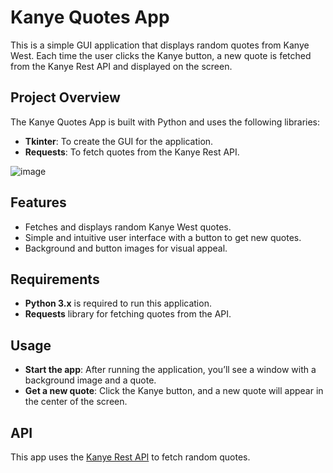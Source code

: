 # Kanye Quotes App

This is a simple GUI application that displays random quotes from Kanye West. Each time the user clicks the Kanye button, a new quote is fetched from the Kanye Rest API and displayed on the screen.

## Project Overview

The Kanye Quotes App is built with Python and uses the following libraries:
- **Tkinter**: To create the GUI for the application.
- **Requests**: To fetch quotes from the Kanye Rest API.

![image](https://github.com/user-attachments/assets/a26e1123-1807-48d0-8f77-265fcb55f982)

## Features

- Fetches and displays random Kanye West quotes.
- Simple and intuitive user interface with a button to get new quotes.
- Background and button images for visual appeal.

## Requirements

- **Python 3.x** is required to run this application.
- **Requests** library for fetching quotes from the API.

## Usage

- **Start the app**: After running the application, you’ll see a window with a background image and a quote.
- **Get a new quote**: Click the Kanye button, and a new quote will appear in the center of the screen.

## API

This app uses the [Kanye Rest API](https://api.kanye.rest) to fetch random quotes.
